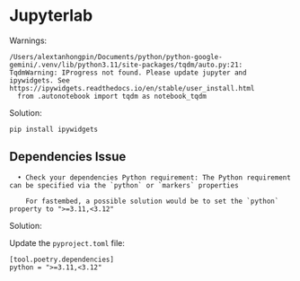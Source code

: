 # Jupyterlab


Warnings:

```
/Users/alextanhongpin/Documents/python/python-google-gemini/.venv/lib/python3.11/site-packages/tqdm/auto.py:21: TqdmWarning: IProgress not found. Please update jupyter and ipywidgets. See https://ipywidgets.readthedocs.io/en/stable/user_install.html
  from .autonotebook import tqdm as notebook_tqdm
```

Solution:
```
pip install ipywidgets
```

## Dependencies Issue

```
  • Check your dependencies Python requirement: The Python requirement can be specified via the `python` or `markers` properties

    For fastembed, a possible solution would be to set the `python` property to ">=3.11,<3.12"
```
Solution:

Update the `pyproject.toml` file:

```
[tool.poetry.dependencies]
python = ">=3.11,<3.12"
```

